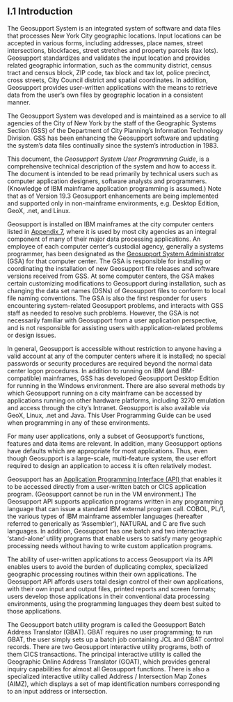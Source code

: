 <h2>I.1 Introduction</h2>

The Geosupport System is an integrated system of software and data files that processes New York City geographic locations.  Input locations can be accepted in various forms, including addresses, place names, street intersections, blockfaces, street stretches and property parcels (tax lots).  Geosupport standardizes and validates the input location and provides related geographic information, such as the community district, census tract and census block, ZIP code, tax block and tax lot, police precinct, cross streets, City Council district and spatial coordinates.  In addition, Geosupport provides user-written applications with the means to retrieve data from the user’s own files by geographic location in a consistent manner.  

The Geosupport System was developed and is maintained as a service to all agencies of the City of New York by the staff of the Geographic Systems Section (GSS) of the Department of City Planning’s Information Technology Division.  GSS has been enhancing the Geosupport software and updating the system’s data files continually since the system’s introduction in 1983.  

This document, the *Geosupport System User Programming Guide*, is a comprehensive technical description of the system and how to access it.  The document is intended to be read primarily by technical users such as computer application designers, software analysts and programmers.  (Knowledge of IBM mainframe application programming is assumed.)  Note that as of Version 19.3 Geosupport enhancements are being implemented and supported only in non-mainframe environments, e.g. Desktop Edition, GeoX, .net, and Linux.  

Geosupport is installed on IBM mainframes at the city computer centers listed in [Appendix 7](/appendices/appendix07/), where it is used by most city agencies as an integral component of many of their major data processing applications.  An employee of each computer center’s custodial agency, generally a systems programmer, has been designated as the <u> Geosupport System Administrator</u> (GSA) for that computer center.  The GSA is responsible for installing or coordinating the installation of new Geosupport file releases and software versions received from GSS.  At some computer centers, the GSA makes certain customizing modifications to Geosupport during installation, such as changing the data set names (DSNs) of Geosupport files to conform to local file naming conventions.  The GSA is also the first responder for users encountering system-related Geosupport problems, and interacts with GSS staff as needed to resolve such problems.  However, the GSA is not necessarily familiar with Geosupport from a user application perspective, and is not responsible for assisting users with application-related problems or design issues.  

In general, Geosupport is accessible without restriction to anyone having a valid account at any of the computer centers where it is installed; no special passwords or security procedures are required beyond the normal data center logon procedures.  In addition to running on IBM (and IBM-compatible) mainframes, GSS has developed Geosupport Desktop Edition for running in the Windows environment.  There are also several methods by which Geosupport running on a city mainframe can be accessed by applications running on other hardware platforms, including 3270 emulation and access through the city’s Intranet. Geosupport is also available via GeoX, Linux, .net and Java.  This User Programming Guide can be used when programming in any of these environments.   

For many user applications, only a subset of Geosupport’s functions, features and data items are relevant.  In addition, many Geosupport options have defaults which are appropriate for most applications.  Thus, even though Geosupport is a large-scale, multi-feature system, the user effort required to design an application to access it is often relatively modest.  

Geosupport has an <u>Application Programming Interface (API) </u>that enables it to be accessed directly from a user-written batch or CICS application program.  (Geosupport cannot be run in the VM environment.)   The Geosupport API supports application programs written in any programming language that can issue a standard IBM external program call.  COBOL, PL/1, the various types of IBM mainframe assembler languages (hereafter referred to generically as ‘Assembler’), NATURAL and C are five such languages.  In addition, Geosupport has one batch and two interactive ‘stand-alone’ utility programs that enable users to satisfy many geographic processing needs without having to write custom application programs.  

The ability of user-written applications to access Geosupport via its API enables users to avoid the burden of duplicating complex, specialized geographic processing routines within their own applications.  The Geosupport API affords users total design control of their own applications, with their own input and output files, printed reports and screen formats; users develop those applications in their conventional data processing environments, using the programming languages they deem best suited to those applications.  

The Geosupport batch utility program is called the Geosupport Batch Address Translator (GBAT).  GBAT requires no user programming; to run GBAT, the user simply sets up a batch job containing JCL and GBAT control records.  There are two Geosupport interactive utility programs, both of them CICS transactions.  The principal interactive utility is called the Geographic Online Address Translator (GOAT), which provides general inquiry capabilities for almost all Geosupport functions.  There is also a specialized interactive utility called Address / Intersection Map Zones (AIMZ), which displays a set of map identification numbers corresponding to an input address or intersection.  
